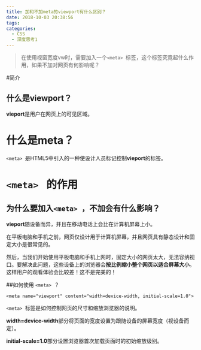 ```yaml
---
title: 加和不加meta的viewport有什么区别？
date: 2018-10-03 20:38:56
tags:
categories:
  - CSS
  - 深度思考1
---
```

> 在使用视窗宽度vw时，需要加入一个`<meta> `标签，这个标签究竟起什么作用，如果不加对网页有何影响呢？

<!-- more -->

#简介

## 什么是viewport？

**vieport**是用户在网页上的可见区域。 

# 什么是meta？

`<meta> `是HTML5中引入的一种使设计人员标记控制**vieport**的标签。



# `<meta> ` 的作用

## 为什么要加入`<meta> `，不加会有什么影响？



**vieport**随设备而异，并且在移动电话上会比在计算机屏幕上小。

在平板电脑和手机之前，网页仅设计用于计算机屏幕，并且网页具有静态设计和固定大小是很常见的。

然后，当我们开始使用平板电脑和手机上网时，固定大小的网页太大，无法容纳视口。要解决此问题，这些设备上的浏览器会**按比例缩小整个网页以适合屏幕大小**。这样用户的观看体验会比较差！这不是完美的！



##如何使用 `<meta> `？

```
<meta name="viewport" content="width=device-width, initial-scale=1.0">
```

`<meta> `标签是如何控制网页的尺寸和缩放浏览器的说明。

**width=device-width**部分将页面的宽度设置为跟随设备的屏幕宽度（视设备而定）。

**initial-scale=1.0**部分设置浏览器首次加载页面时的初始缩放级别。